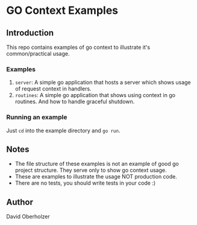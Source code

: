 # GO Context Examples

## Introduction

This repo contains examples of go context to illustrate it's common/practical usage.

### Examples

1. `server`: A simple go application that hosts a server which shows usage of request context in handlers.
2. `routines`: A simple go application that shows using context in go routines. And how to handle graceful shutdown.

### Running an example

Just `cd` into the example directory and `go run`.

## Notes

- The file structure of these examples is not an example of good go project structure. They serve only to show go context usage.
- These are examples to illustrate the usage NOT production code.
- There are no tests, you should write tests in your code :)

## Author

David Oberholzer